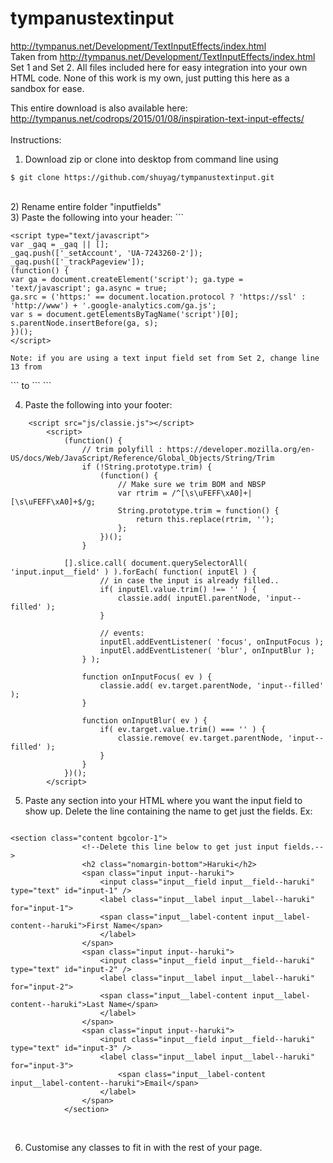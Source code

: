 # tympanustextinput
http://tympanus.net/Development/TextInputEffects/index.html
<br>
Taken from http://tympanus.net/Development/TextInputEffects/index.html Set 1 and Set 2. All files included here for easy integration into your own HTML code. None of this work is my own, just putting this here as a sandbox for ease.

This entire download is also available here: http://tympanus.net/codrops/2015/01/08/inspiration-text-input-effects/
<br>
<br>
Instructions:<br>
1) Download zip or clone into desktop from command line using <br>
```
$ git clone https://github.com/shuyag/tympanustextinput.git
```
<br>
2) Rename entire folder "inputfields"
<br>
3) Paste the following into your header: 
```
    <link rel="stylesheet" type="text/css" href="inputfields/css/normalize.css" />
    <link rel="stylesheet" type="text/css" href="inputfields/css/font-awesome.min.css" />
    <link rel="stylesheet" type="text/css" href="inputfields/css/demo.css" />
    <link rel="stylesheet" type="text/css" href="inputfields/css/set2.css" />

	<script type="text/javascript">
	var _gaq = _gaq || [];
	_gaq.push(['_setAccount', 'UA-7243260-2']);
	_gaq.push(['_trackPageview']);
	(function() {
	var ga = document.createElement('script'); ga.type = 'text/javascript'; ga.async = true;
	ga.src = ('https:' == document.location.protocol ? 'https://ssl' : 'http://www') + '.google-analytics.com/ga.js';
	var s = document.getElementsByTagName('script')[0]; s.parentNode.insertBefore(ga, s);
	})();
	</script>
```
Note: if you are using a text input field set from Set 2, change line 13 from 
```
<link rel="stylesheet" type="text/css" href="inputfields/css/set1.css" />
```
to
```
<link rel="stylesheet" type="text/css" href="inputfields/css/set2.css" />
```

4) Paste the following into your footer: 

```
    <script src="js/classie.js"></script>
		<script>
			(function() {
				// trim polyfill : https://developer.mozilla.org/en-US/docs/Web/JavaScript/Reference/Global_Objects/String/Trim
				if (!String.prototype.trim) {
					(function() {
						// Make sure we trim BOM and NBSP
						var rtrim = /^[\s\uFEFF\xA0]+|[\s\uFEFF\xA0]+$/g;
						String.prototype.trim = function() {
							return this.replace(rtrim, '');
						};
					})();
				}

			[].slice.call( document.querySelectorAll( 'input.input__field' ) ).forEach( function( inputEl ) {
					// in case the input is already filled..
					if( inputEl.value.trim() !== '' ) {
						classie.add( inputEl.parentNode, 'input--filled' );
					}

					// events:
					inputEl.addEventListener( 'focus', onInputFocus );
					inputEl.addEventListener( 'blur', onInputBlur );
				} );

				function onInputFocus( ev ) {
					classie.add( ev.target.parentNode, 'input--filled' );
				}

				function onInputBlur( ev ) {
					if( ev.target.value.trim() === '' ) {
						classie.remove( ev.target.parentNode, 'input--filled' );
					}
				}
			})();
		</script>

```

5) Paste any section into your HTML where you want the input field to show up. Delete the line containing the name to get just the fields. 
Ex: 
```

<section class="content bgcolor-1">
				<!--Delete this line below to get just input fields.-->
				<h2 class="nomargin-bottom">Haruki</h2> 
				<span class="input input--haruki">
					<input class="input__field input__field--haruki" type="text" id="input-1" />
					<label class="input__label input__label--haruki" for="input-1">
					<span class="input__label-content input__label-content--haruki">First Name</span>
					</label>
				</span>
				<span class="input input--haruki">
					<input class="input__field input__field--haruki" type="text" id="input-2" />
					<label class="input__label input__label--haruki" for="input-2">
					<span class="input__label-content input__label-content--haruki">Last Name</span>
					</label>
				</span>
				<span class="input input--haruki">
					<input class="input__field input__field--haruki" type="text" id="input-3" />
					<label class="input__label input__label--haruki" for="input-3">
						<span class="input__label-content input__label-content--haruki">Email</span>
					</label>
				</span>
			</section>
```			
<br>


6) Customise any classes to fit in with the rest of your page.
